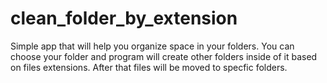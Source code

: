 # clean_folder_by_extension

Simple app that will help you organize space in your folders.
You can choose your folder and program will create other folders inside of it based on files extensions. After that files will be moved to specfic folders.
